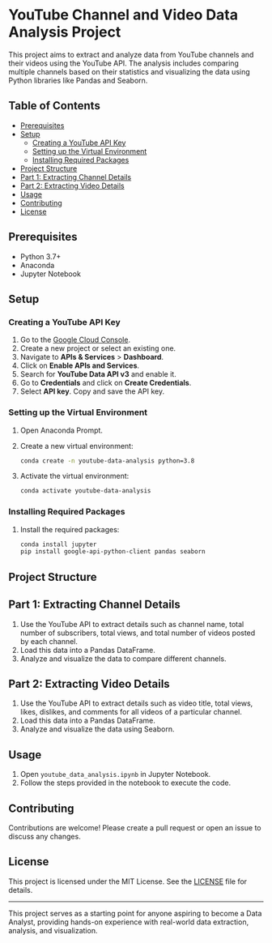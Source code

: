 # YouTube Channel and Video Data Analysis Project

This project aims to extract and analyze data from YouTube channels and their videos using the YouTube API. The analysis includes comparing multiple channels based on their statistics and visualizing the data using Python libraries like Pandas and Seaborn.

## Table of Contents

- [Prerequisites](#prerequisites)
- [Setup](#setup)
  - [Creating a YouTube API Key](#creating-a-youtube-api-key)
  - [Setting up the Virtual Environment](#setting-up-the-virtual-environment)
  - [Installing Required Packages](#installing-required-packages)
- [Project Structure](#project-structure)
- [Part 1: Extracting Channel Details](#part-1-extracting-channel-details)
- [Part 2: Extracting Video Details](#part-2-extracting-video-details)
- [Usage](#usage)
- [Contributing](#contributing)
- [License](#license)

## Prerequisites

- Python 3.7+
- Anaconda
- Jupyter Notebook

## Setup

### Creating a YouTube API Key

1. Go to the [Google Cloud Console](https://console.cloud.google.com/).
2. Create a new project or select an existing one.
3. Navigate to **APIs & Services** > **Dashboard**.
4. Click on **Enable APIs and Services**.
5. Search for **YouTube Data API v3** and enable it.
6. Go to **Credentials** and click on **Create Credentials**.
7. Select **API key**. Copy and save the API key.

### Setting up the Virtual Environment

1. Open Anaconda Prompt.
2. Create a new virtual environment:

    ```bash
    conda create -n youtube-data-analysis python=3.8
    ```

3. Activate the virtual environment:

    ```bash
    conda activate youtube-data-analysis
    ```

### Installing Required Packages

1. Install the required packages:

    ```bash
    conda install jupyter
    pip install google-api-python-client pandas seaborn
    ```

## Project Structure


## Part 1: Extracting Channel Details

1. Use the YouTube API to extract details such as channel name, total number of subscribers, total views, and total number of videos posted by each channel.
2. Load this data into a Pandas DataFrame.
3. Analyze and visualize the data to compare different channels.

## Part 2: Extracting Video Details

1. Use the YouTube API to extract details such as video title, total views, likes, dislikes, and comments for all videos of a particular channel.
2. Load this data into a Pandas DataFrame.
3. Analyze and visualize the data using Seaborn.

## Usage

1. Open `youtube_data_analysis.ipynb` in Jupyter Notebook.
2. Follow the steps provided in the notebook to execute the code.

## Contributing

Contributions are welcome! Please create a pull request or open an issue to discuss any changes.

## License

This project is licensed under the MIT License. See the [LICENSE](LICENSE) file for details.

---

This project serves as a starting point for anyone aspiring to become a Data Analyst, providing hands-on experience with real-world data extraction, analysis, and visualization.
